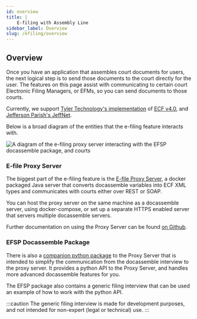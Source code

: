 ```yaml
---
id: overview 
title: |
    E-filing with Assembly Line
sidebar_label: Overview
slug: /efiling/overview
---
```


## Overview

Once you have an application that assembles court documents for users, the next logical step is to send those documents to the court directly for the user.
The features on this page assist with communicating to certain court Electronic Filing Managers, or EFMs, so you can send documents to those courts.

Currently, we support [Tyler Technology's implementation](https://www.tylertech.com/products/odyssey/file-serve) of [ECF v4.0](http://docs.oasis-open.org/legalxml-courtfiling/specs/ecf/v4.01/ecf-v4.01-spec/os/ecf-v4.01-spec-os.html), and [Jefferson Parish's JeffNet](https://www.jpclerkofcourt.us/courts/24th-judicial-district-court/e-filing/).

Below is a broad diagram of the entities that the e-filing feature interacts with.

![A diagram of the e-filing proxy server interacting with the EFSP docassemble package, and courts](../assets/efile_broad_arch.svg)

### E-file Proxy Server

The biggest part of the e-filing feature is the [E-file Proxy Server](https://github.com/SuffolkLITLab/EfileProxyServer), a docker packaged Java server that converts docassemble variables into ECF XML types and communicates with courts either over REST or SOAP.

You can host the proxy server on the same machine as a docassemble server, using docker-compose, or set up a separate HTTPS enabled server that servers multiple docassemble servers.

Further documentation on using the Proxy Server can be found [on Github](https://github.com/SuffolkLITLab/EfileProxyServer/tree/main/docs).

### EFSP Docassemble Package

There is also a [companion python package](https://github.com/SuffolkLITLab/docassemble-EFSPIntegration) to the Proxy Server that is intended to simplify the communication from the docassemble interview to the proxy server.
It provides a python API to the Proxy Server, and handles more advanced docassemble features for you.

The EFSP package also contains a generic filing interview that can be used an example of how to work with the python API.

:::caution
The generic filing interview is made for development purposes, and not intended for non-expert (legal or technical) use.
:::
